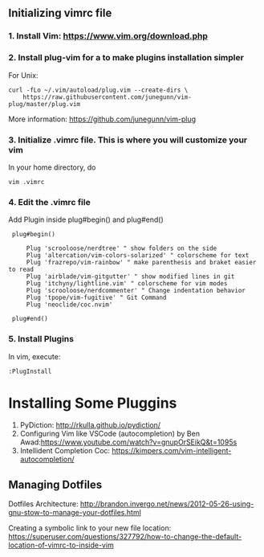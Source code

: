## Initializing vimrc file 

### 1. Install Vim: https://www.vim.org/download.php

### 2. Install plug-vim for a to make plugins installation simpler

For Unix:

```
curl -fLo ~/.vim/autoload/plug.vim --create-dirs \
    https://raw.githubusercontent.com/junegunn/vim-plug/master/plug.vim
```

More information: https://github.com/junegunn/vim-plug

### 3. Initialize .vimrc file. This is where you will customize your vim

In your home directory, do

```
vim .vimrc
```
### 4. Edit the .vimrc file

Add Plugin inside plug#begin() and plug#end()

```
 plug#begin() 

	 Plug 'scrooloose/nerdtree' " show folders on the side
	 Plug 'altercation/vim-colors-solarized' " colorscheme for text
	 Plug 'frazrepo/vim-rainbow' " make parenthesis and braket easier to read
	 Plug 'airblade/vim-gitgutter' " show modified lines in git
	 Plug 'itchyny/lightline.vim' " colorscheme for vim modes
	 Plug 'scrooloose/nerdcommenter' " Change indentation behavior
	 Plug 'tpope/vim-fugitive' " Git Command
	 Plug 'neoclide/coc.nvim'

 plug#end()
```
### 5. Install Plugins

In vim, execute:

```
:PlugInstall
```

# Installing Some Pluggins

1. PyDiction: http://rkulla.github.io/pydiction/
2. Configuring Vim like VSCode (autocompletion) by Ben Awad:https://www.youtube.com/watch?v=gnupOrSEikQ&t=1095s 
3. Intellident Completion Coc: https://kimpers.com/vim-intelligent-autocompletion/

## Managing Dotfiles

Dotfiles Architecture: http://brandon.invergo.net/news/2012-05-26-using-gnu-stow-to-manage-your-dotfiles.html

Creating a symbolic link to your new file location:
https://superuser.com/questions/327792/how-to-change-the-default-location-of-vimrc-to-inside-vim



